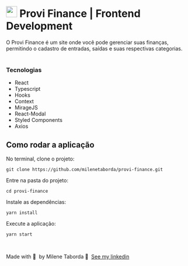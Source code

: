 #  <img  width='30' src='https://media.giphy.com/media/VFeUkzCFxRPcdGWGCJ/giphy.gif'>  Provi Finance | Frontend Development
O Provi Finance é um site onde você pode gerenciar suas finanças, permitindo o cadastro de entradas, saídas e suas respectivas categorias.
<br><br>

### Tecnologias
- React
- Typescript
- Hooks
- Context
- MirageJS
- React-Modal
- Styled Components
- Axios

## Como rodar a aplicação

No terminal, clone o projeto:
```
git clone https://github.com/milenetaborda/provi-finance.git
```

Entre na pasta do projeto:
```
cd provi-finance
```

Instale as dependências:
```
yarn install
```

Execute a aplicação:
```
yarn start 
```
<br>

Made with 💜 &nbsp;by Milene Taborda 👋 &nbsp;[See my linkedin](https://www.linkedin.com/in/milene-taborda/)


